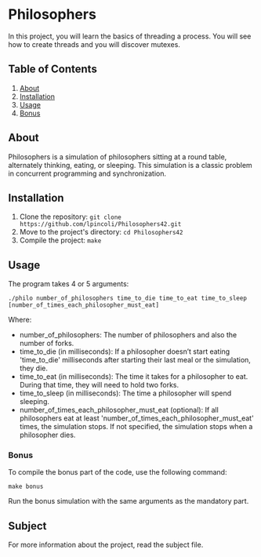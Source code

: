 <h1>Philosophers</h1>

<p>In this project, you will learn the basics of threading a process. You will see how to create threads and you will discover mutexes.</p>

<h2>Table of Contents</h2>

<ol>
  <li><a href="#about">About</a></li>
  <li><a href="#installation">Installation</a></li>
  <li><a href="#usage">Usage</a></li>
  <li><a href="#bonus">Bonus</a></li>
</ol>

<h2 id="about">About</h2>

<p>Philosophers is a simulation of philosophers sitting at a round table, alternately thinking, eating, or sleeping. This simulation is a classic problem in concurrent programming and synchronization.</p>

<h2 id="installation">Installation</h2>

<ol>
  <li>Clone the repository: <code>git clone https://github.com/lpincoli/Philosophers42.git</code></li>
  <li>Move to the project's directory: <code>cd Philosophers42</code></li>
  <li>Compile the project: <code>make</code></li>
</ol>

<h2 id="usage">Usage</h2>

<p>The program takes 4 or 5 arguments:</p>

<pre><code>./philo number_of_philosophers time_to_die time_to_eat time_to_sleep [number_of_times_each_philosopher_must_eat]</code></pre>

<p>Where:</p>

<ul>
  <li>number_of_philosophers: The number of philosophers and also the number of forks.</li>
  <li>time_to_die (in milliseconds): If a philosopher doesn’t start eating 'time_to_die' milliseconds after starting their last meal or the simulation, they die.</li>
  <li>time_to_eat (in milliseconds): The time it takes for a philosopher to eat. During that time, they will need to hold two forks.</li>
  <li>time_to_sleep (in milliseconds): The time a philosopher will spend sleeping.</li>
  <li>number_of_times_each_philosopher_must_eat (optional): If all philosophers eat at least 'number_of_times_each_philosopher_must_eat' times, the simulation stops. If not specified, the simulation stops when a philosopher dies.</li>
</ul>

<h3 id="bonus">Bonus</h3>

<p>To compile the bonus part of the code, use the following command:</p>

<pre><code>make bonus</code></pre>

<p>Run the bonus simulation with the same arguments as the mandatory part.</p>

<h2>Subject</h2>

<p>For more information about the project, read the subject file.</p>

